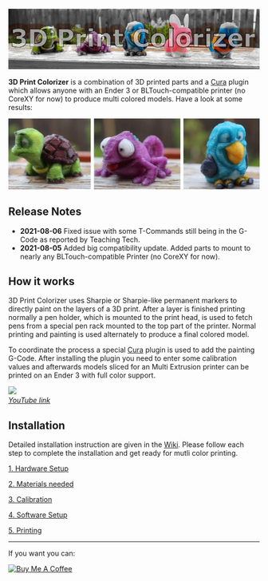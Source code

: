 
![](Media/Logo.jpg)  

**3D Print Colorizer** is a combination of 3D printed parts and a [Cura](https://ultimaker.com/de/software/ultimaker-cura) plugin which allows anyone with an Ender 3 or BLTouch-compatible printer (no CoreXY for now) to produce multi colored models. Have a look at some results:

![](Media/Models.jpg)  

## Release Notes
- **2021-08-06** Fixed issue with some T-Commands still being in the G-Code as reported by Teaching Tech.
- **2021-08-05** Added big compatibility update. Added parts to mount to nearly any BLTouch-compatible Printer (no CoreXY for now).

## How it works
3D Print Colorizer uses Sharpie or Sharpie-like permanent markers to directly paint on the layers of a 3D print. After a layer is finished printing normally a pen holder, which is mounted to the print head, is used to fetch pens from a special pen rack mounted to the top part of the printer. Normal printing and painting is used alternately to produce a final colored model.

To coordinate the process a special [Cura](https://ultimaker.com/de/software/ultimaker-cura) plugin is used to  add the painting G-Code. After installing the plugin you need to enter some calibration values and afterwards models sliced for an Multi Extrusion printer can be printed on an Ender 3 with full color support.

![](Media/Animation.gif)  
*[YouTube link](https://youtu.be/2vPkmsyEDaQ)*

## Installation
Detailed installation instruction are given in the [Wiki](https://github.com/Sakati84/3DPrintColorizer/wiki/1-Hardware-Setup). Please follow each step to complete the installation and get ready for mutli color printing.

[1. Hardware Setup](https://github.com/Sakati84/3DPrintColorizer/wiki/1-Hardware-Setup)

[2. Materials needed](https://github.com/Sakati84/3DPrintColorizer/wiki/2-Materials)

[3. Calibration](https://github.com/Sakati84/3DPrintColorizer/wiki/3-Calibration)

[4. Software Setup](https://github.com/Sakati84/3DPrintColorizer/wiki/4-Software-Setup)

[5. Printing](https://github.com/Sakati84/3DPrintColorizer/wiki/5-Printing)

---
If you want you can:

<a href="https://www.buymeacoffee.com/sakati" target="_blank"><img src="https://cdn.buymeacoffee.com/buttons/v2/default-yellow.png" alt="Buy Me A Coffee" width="150" height="40" ></a>